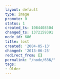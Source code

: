 ```yaml
---
layout: default
type: image
promote: 0
status: 1
created_ts: 1084408504
changed_ts: 1372159391
node_id: 686
title: lost
created: '2004-05-13'
changed: '2013-06-25'
redirect_from: []
permalink: "/node/686/"
tags:
- Older
---
```


